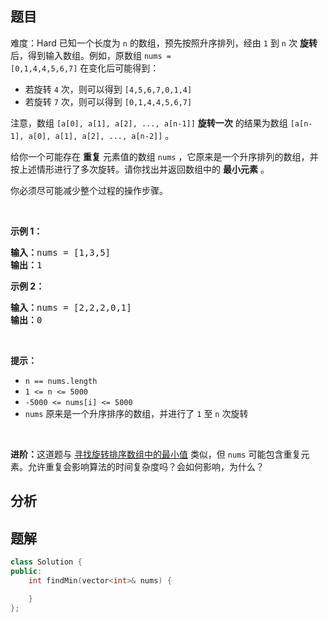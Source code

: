 
## 题目
难度：Hard
已知一个长度为 <code>n</code> 的数组，预先按照升序排列，经由 <code>1</code> 到 <code>n</code> 次 <strong>旋转</strong> 后，得到输入数组。例如，原数组 <code>nums = [0,1,4,4,5,6,7]</code> 在变化后可能得到：
<ul>
	<li>若旋转 <code>4</code> 次，则可以得到 <code>[4,5,6,7,0,1,4]</code></li>
	<li>若旋转 <code>7</code> 次，则可以得到 <code>[0,1,4,4,5,6,7]</code></li>
</ul>

<p>注意，数组 <code>[a[0], a[1], a[2], ..., a[n-1]]</code> <strong>旋转一次</strong> 的结果为数组 <code>[a[n-1], a[0], a[1], a[2], ..., a[n-2]]</code> 。</p>

<p>给你一个可能存在 <strong>重复</strong> 元素值的数组 <code>nums</code> ，它原来是一个升序排列的数组，并按上述情形进行了多次旋转。请你找出并返回数组中的 <strong>最小元素</strong> 。</p>

<p>你必须尽可能减少整个过程的操作步骤。</p>

<p>&nbsp;</p>

<p><strong>示例 1：</strong></p>

<pre>
<strong>输入：</strong>nums = [1,3,5]
<strong>输出：</strong>1
</pre>

<p><strong>示例 2：</strong></p>

<pre>
<strong>输入：</strong>nums = [2,2,2,0,1]
<strong>输出：</strong>0
</pre>

<p>&nbsp;</p>

<p><strong>提示：</strong></p>

<ul>
	<li><code>n == nums.length</code></li>
	<li><code>1 &lt;= n &lt;= 5000</code></li>
	<li><code>-5000 &lt;= nums[i] &lt;= 5000</code></li>
	<li><code>nums</code> 原来是一个升序排序的数组，并进行了 <code>1</code> 至 <code>n</code> 次旋转</li>
</ul>

<p>&nbsp;</p>

<p><strong>进阶：</strong>这道题与 <a href="https://leetcode-cn.com/problems/find-minimum-in-rotated-sorted-array/description/">寻找旋转排序数组中的最小值</a> 类似，但 <code>nums</code> 可能包含重复元素。允许重复会影响算法的时间复杂度吗？会如何影响，为什么？</p>

## 分析

## 题解
```cpp
class Solution {
public:
    int findMin(vector<int>& nums) {

    }
};
```